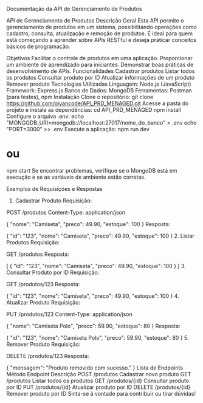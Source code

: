 Documentação da API de Gerenciamento de Produtos

API de Gerenciamento de Produtos
Descrição Geral
Esta API permite o gerenciamento de produtos em um sistema, possibilitando operações como cadastro, consulta, atualização e remoção de produtos. É ideal para quem está começando a aprender sobre APIs RESTful e deseja praticar conceitos básicos de programação.

Objetivos
Facilitar o controle de produtos em uma aplicação.
Proporcionar um ambiente de aprendizado para iniciantes.
Demonstrar boas práticas de desenvolvimento de APIs.
Funcionalidades
Cadastrar produtos
Listar todos os produtos
Consultar produto por ID
Atualizar informações de um produto
Remover produto
Tecnologias Utilizadas
Linguagem: Node.js (JavaScript)
Framework: Express.js
Banco de Dados: MongoDB
Ferramentas: Postman (para testes), npm
Instalação
Clone o repositório:
git clone https://github.com/oiyancode/API_PRD_MENAGED.git
Acesse a pasta do projeto e instale as dependências:
cd API_PRD_MENAGED
npm install
Configure o arquivo .env:
echo "MONGODB_URI=mongodb://localhost:27017/nome_do_banco" > .env
echo "PORT=3000" >> .env
Execute a aplicação:
npm run dev
# ou
npm start
Se encontrar problemas, verifique se o MongoDB está em execução e se as variáveis de ambiente estão corretas.

Exemplos de Requisições e Respostas
1. Cadastrar Produto
Requisição:

POST /produtos
Content-Type: application/json

{
  "nome": "Camiseta",
  "preco": 49.90,
  "estoque": 100
}
Resposta:

{
  "id": "123",
  "nome": "Camiseta",
  "preco": 49.90,
  "estoque": 100
}
2. Listar Produtos
Requisição:

GET /produtos
Resposta:

[
  {
     "id": "123",
     "nome": "Camiseta",
     "preco": 49.90,
     "estoque": 100
  }
]
3. Consultar Produto por ID
Requisição:

GET /produtos/123
Resposta:

{
  "id": "123",
  "nome": "Camiseta",
  "preco": 49.90,
  "estoque": 100
}
4. Atualizar Produto
Requisição:

PUT /produtos/123
Content-Type: application/json

{
  "nome": "Camiseta Polo",
  "preco": 59.90,
  "estoque": 80
}
Resposta:

{
  "id": "123",
  "nome": "Camiseta Polo",
  "preco": 59.90,
  "estoque": 80
}
5. Remover Produto
Requisição:

DELETE /produtos/123
Resposta:

{
  "mensagem": "Produto removido com sucesso."
}
Lista de Endpoints
Método	Endpoint	Descrição
POST	/produtos	Cadastrar novo produto
GET	/produtos	Listar todos os produtos
GET	/produtos/{id}	Consultar produto por ID
PUT	/produtos/{id}	Atualizar produto por ID
DELETE	/produtos/{id}	Remover produto por ID
Sinta-se à vontade para contribuir ou tirar dúvidas!
